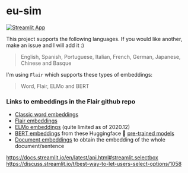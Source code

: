 # eu-sim

[![Streamlit App](https://static.streamlit.io/badges/streamlit_badge_black_white.svg)](https://share.streamlit.io/anebz/eu-sim/emb_similarity.py/)

This project supports the following languages. If you would like another, make an issue and I will add it :)

> English, Spanish, Portuguese, Italian, French, German, Japanese, Chinese and Basque

I'm using `Flair` which supports these types of embeddings:

> Word, Flair, ELMo and BERT

### Links to embeddings in the Flair github repo 

* [Classic word embeddings](https://github.com/flairNLP/flair/blob/master/resources/docs/embeddings/CLASSIC_WORD_EMBEDDINGS.md)
* [Flair embeddings](https://github.com/flairNLP/flair/blob/master/resources/docs/embeddings/FLAIR_EMBEDDINGS.md)
* [ELMo embeddings](https://github.com/flairNLP/flair/blob/master/resources/docs/embeddings/ELMO_EMBEDDINGS.md) (quite limited as of 2020.12)
* [BERT embeddings](https://github.com/flairNLP/flair/blob/master/resources/docs/embeddings/TRANSFORMER_EMBEDDINGS.md) from these Huggingface 🤗 [pre-trained models](https://huggingface.co/transformers/pretrained_models.html)
* [Document embeddings](https://github.com/flairNLP/flair/blob/master/resources/docs/TUTORIAL_5_DOCUMENT_EMBEDDINGS.md) to obtain the embedding of the whole document/sentence

https://docs.streamlit.io/en/latest/api.html#streamlit.selectbox
https://discuss.streamlit.io/t/best-way-to-let-users-select-options/1058
